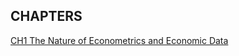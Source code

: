 ## CHAPTERS
[CH1 The Nature of Econometrics and Economic Data](CH1%20The%20Nature%20of%20Econometrics%20and%20Economic%20Data)
